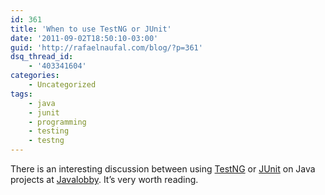 ```yaml
---
id: 361
title: 'When to use TestNG or JUnit'
date: '2011-09-02T18:50:10-03:00'
guid: 'http://rafaelnaufal.com/blog/?p=361'
dsq_thread_id:
    - '403341604'
categories:
    - Uncategorized
tags:
    - java
    - junit
    - programming
    - testing
    - testng
---
```


There is an interesting discussion between using [TestNG](http://testng.org/doc/index.html) or [JUnit](http://www.junit.org/) on Java projects at [Javalobby](http://java.dzone.com/articles/testng-or-junit?utm_source=feedburner&utm_medium=feed&utm_campaign=Feed%3A+javalobby%2Ffrontpage+%28Javalobby+%2F+Java+Zone%29&utm_content=Google+Reader). It’s very worth reading.